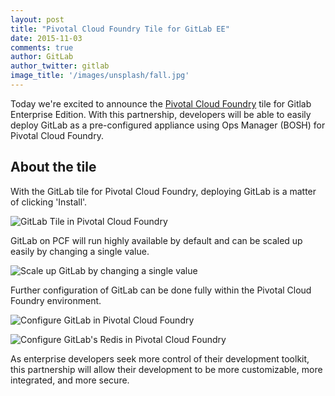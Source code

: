 ```yaml
---
layout: post
title: "Pivotal Cloud Foundry Tile for GitLab EE"
date: 2015-11-03
comments: true
author: GitLab
author_twitter: gitlab
image_title: '/images/unsplash/fall.jpg'
---
```


Today we're excited to announce the [Pivotal Cloud Foundry](https://pivotal.io/platform/press-release/go-from-idea-to-production-in-less-than-a-day) tile for Gitlab Enterprise Edition.
With this partnership, developers will be able to easily deploy GitLab as a pre-configured
appliance using Ops Manager (BOSH) for Pivotal Cloud Foundry.

<!-- more -->

## About the tile

With the GitLab tile for Pivotal Cloud Foundry,
deploying GitLab is a matter of clicking 'Install'.

![GitLab Tile in Pivotal Cloud Foundry](/images/pcf/pcf.png)

GitLab on PCF will run highly available by default and can be scaled up
easily by changing a single value.

![Scale up GitLab by changing a single value](/images/pcf/ha.png)

Further configuration of GitLab can be done fully within the Pivotal Cloud
Foundry environment.

![Configure GitLab in Pivotal Cloud Foundry](/images/pcf/configure1.png)

![Configure GitLab's Redis in Pivotal Cloud Foundry](/images/pcf/configure3.png)

As enterprise developers seek more control of their development toolkit, this partnership 
will allow their development to be more customizable, more integrated, and more secure.